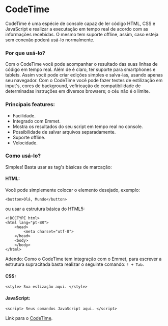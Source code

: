 # CodeTime

CodeTime é uma espécie de console capaz de ler código HTML, CSS e JavaScript e realizar a executação em tempo real de acordo com as informações recebidas. O mesmo tem suporte offline, assim, caso esteja sem conexão poderá usá-lo normalmente.

### Por que usá-lo?

Com o CodeTime você pode acompanhar o resultado das suas linhas de código em tempo real. Além de é claro, ter suporte para smartphones e tablets. Assim você pode criar edições simples e salva-las, usando apenas seu navegador. Com o CodeTime você pode fazer testes de estilização em input's, cores de background, vefiricação de compatibilidade de determinadas instruções em diversos browsers; o céu não é o limite.

### Principais features:

- Facilidade.
- Integrado com Emmet.
- Mostra os resultados do seu script em tempo real no console.
- Possibilidade de salvar arquivos separadamente.
- Suporte offline.
- Velocidade.

### Como usá-lo?

Simples! Basta usar as tag's básicas de marcação:

#### HTML:

Você pode simplemente colocar o elemento desejado, exemplo:

```
<button>Olá, Mundo</button>
```

ou usar a estrutura básica do HTML5: 

```
<!DOCTYPE html>
<html lang="pt-BR">
    <head>
        <meta charset="utf-8">
    </head>
    <body>
    </body>
</html>

```
Adendo: Como o CodeTime tem integração com o Emmet, para escrever a estrutura supracitada basta realizar o seguinte comando: ``` ! + Tab ```.

#### CSS: 

```
<style> Sua eslização aqui. </style>
```

#### JavaScript: 

```
<script> Seus comandos JavaScript aqui. </script>
```

Link para o [CodeTime].

[CodeTime]: <https://caique39.github.io/Console>


